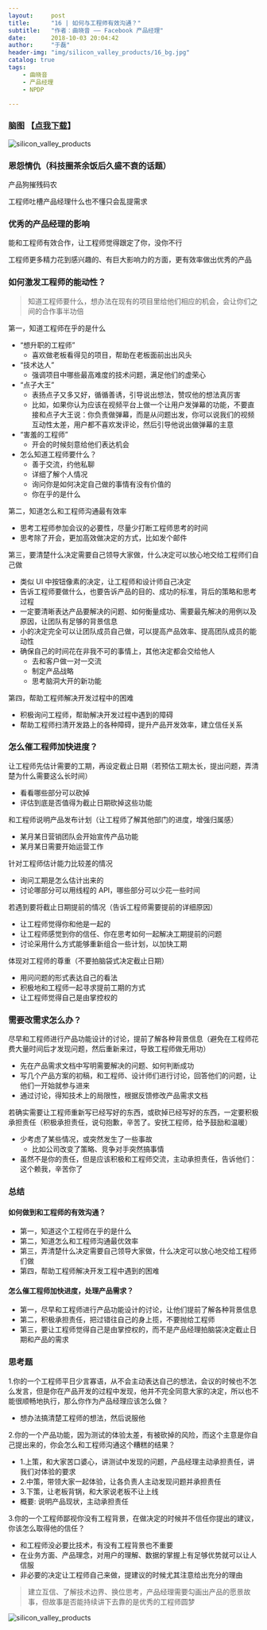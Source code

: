 ```yaml
---
layout:     post
title:      "16 | 如何与工程师有效沟通？"
subtitle:   "作者：曲晓音 —— Facebook 产品经理"
date:       2018-10-03 20:04:42
author:     "于磊"
header-img: "img/silicon_valley_products/16_bg.jpg"
catalog: true
tags:
    - 曲晓音
    - 产品经理
    - NPDP

---
```




### 脑图 【[点我下载](https://github.com/yuleizhuai/resources/raw/master/management/NPDP/Silicon_valley_products/16How_to_communicate_effectively_with_engineers.pdf)】

![silicon_valley_products](/img/silicon_valley_products/16How_to_communicate_effectively_with_engineers.png)





### 恩怨情仇（科技圈茶余饭后久盛不衰的话题）

产品狗摧残码农

工程师吐槽产品经理什么也不懂只会乱提需求



### 优秀的产品经理的影响

能和工程师有效合作，让工程师觉得跟定了你，没你不行

工程师更多精力花到感兴趣的、有巨大影响力的方面，更有效率做出优秀的产品



### 如何激发工程师的能动性？

> 知道工程师要什么，想办法在现有的项目里给他们相应的机会，会让你们之间的合作事半功倍

第一，知道工程师在乎的是什么

- “想升职的工程师”
  - 喜欢做老板看得见的项目，帮助在老板面前出出风头
- “技术达人”
  - 强调项目中哪些最高难度的技术问题，满足他们的虚荣心
- “点子大王”
  - 表扬点子又多又好，循循善诱，引导说出想法，赞叹他的想法真厉害
  - 比如，如果你认为应该在视频平台上做一个让用户发弹幕的功能，不要直接和点子大王说：你负责做弹幕，而是从问题出发，你可以说我们的视频互动性太差，用户都不喜欢发评论，然后引导他说出做弹幕的主意
- “害羞的工程师”
  - 开会的时候刻意给他们表达机会
- 怎么知道工程师要什么？
  - 善于交流，约他私聊
  - 详细了解个人情况
  - 询问你是如何决定自己做的事情有没有价值的
  - 你在乎的是什么

第二，知道怎么和工程师沟通最有效率

- 思考工程师参加会议的必要性，尽量少打断工程师思考的时间
- 思考除了开会，更加高效做决定的方式，比如发个邮件

第三，要清楚什么决定需要自己领导大家做，什么决定可以放心地交给工程师们自己做

- 类似 UI 中按钮像素的决定，让工程师和设计师自己决定
- 告诉工程师要做什么，也要告诉产品的目的、成功的标准，背后的策略和思考过程
- 一定要清晰表达产品要解决的问题、如何衡量成功、需要最先解决的用例以及原因，让团队有足够的背景信息
- 小的决定完全可以让团队成员自己做，可以提高产品效率、提高团队成员的能动性
- 确保自己的时间花在非我不可的事情上，其他决定都会交给他人
  - 去和客户做一对一交流
  - 制定产品战略
  - 思考脑洞大开的新功能

第四，帮助工程师解决开发过程中的困难

- 积极询问工程师，帮助解决开发过程中遇到的障碍
- 帮助工程师扫清开发路上的各种障碍，提升产品开发效率，建立信任关系



### 怎么催工程师加快进度？

让工程师先估计需要的工期，再设定截止日期（若预估工期太长，提出问题，弄清楚为什么需要这么长时间）

- 看看哪些部分可以砍掉
- 评估到底是否值得为截止日期砍掉这些功能

和工程师说明产品发布计划（让工程师了解其他部门的进度，增强归属感）

- 某月某日营销团队会开始宣传产品功能
- 某月某日需要开始运营工作

针对工程师估计能力比较差的情况

- 询问工期是怎么估计出来的
- 讨论哪部分可以用线程的 API，哪些部分可以少花一些时间

若遇到要将截止日期提前的情况（告诉工程师需要提前的详细原因）

- 让工程师觉得你和他是一起的
- 让工程师感觉到你的信任、你在思考如何一起解决工期提前的问题
- 讨论采用什么方式能够重新组合一些计划，以加快工期

体现对工程师的尊重（不要拍脑袋式决定截止日期）

- 用问问题的形式表达自己的看法
- 积极地和工程师一起寻求提前工期的方式
- 让工程师觉得自己是由掌控权的



### 需要改需求怎么办？

尽早和工程师进行产品功能设计的讨论，提前了解各种背景信息（避免在工程师花费大量时间后才发现问题，然后重新来过，导致工程师做无用功）

- 先在产品需求文档中写明需要解决的问题、如何判断成功
- 写几个产品方案的初稿，和工程师、设计师们进行讨论，回答他们的问题，让他们一开始就参与进来
- 通过讨论，得知技术上的局限性，根据反馈修改产品需求文档

若确实需要让工程师重新写已经写好的东西，或砍掉已经写好的东西，一定要积极承担责任（积极承担责任，说句抱歉，辛苦了。安抚工程师，给予鼓励和温暖）

- 少考虑了某些情况，或突然发生了一些事故
  - 比如公司改变了策略、竞争对手突然搞事情
- 虽然不是你的责任，但是应该积极和工程师交流，主动承担责任，告诉他们：这个赖我，辛苦你了



### 总结

#### 如何做到和工程师的有效沟通？

- 第一，知道这个工程师在乎的是什么
- 第二，知道怎么和工程师沟通最优效率
- 第三，弄清楚什么决定需要自己领导大家做，什么决定可以放心地交给工程师们做
- 第四，帮助工程师解决开发工程中遇到的困难

#### 怎么催工程师加快进度，处理产品需求？

- 第一，尽早和工程师进行产品功能设计的讨论，让他们提前了解各种背景信息
- 第二，积极承担责任，把过错往自己的身上揽，不要抛给工程师
- 第三，要让工程师觉得自己是由掌控权的，而不是产品经理拍脑袋决定截止日期和产品的需求



### 思考题

1.你的一个工程师平日少言寡语，从不会主动表达自己的想法，会议的时候也不怎么发言，但是你在产品开发的过程中发现，他并不完全同意大家的决定，所以也不能很顺畅地执行，那么你作为产品经理应该怎么做？

- 想办法搞清楚工程师的想法，然后说服他

2.你的一个产品功能，因为测试的体验太差，有被砍掉的风险，而这个主意是你自己提出来的，你会怎么和工程师沟通这个糟糕的结果？

- 1.上策，和大家苦口婆心，讲测试中发现的问题，产品经理主动承担责任，讲我们对体验的要求
- 2.中策，带领大家一起体验，让各负责人主动发现问题并承担责任
- 3.下策，让老板背锅，和大家说老板不让上线
- 概要: 说明产品现状，主动承担责任

3.你的一个工程师鄙视你没有工程背景，在做决定的时候并不信任你提出的建议，你该怎么取得他的信任？

- 和工程师没必要比技术，有没有工程背景也不重要
- 在业务方面、产品理念，对用户的理解、数据的掌握上有足够优势就可以让人信服
- 非必要的决定让工程师自己来做，提建议的时候尤其注意给出充分的理由

> 建立互信、了解技术边界、换位思考，产品经理需要勾画出产品的愿景故事，但故事是否能持续讲下去靠的是优秀的工程师圆梦

![silicon_valley_products](/img/silicon_valley_products/share.jpeg)









































